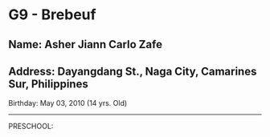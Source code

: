# G9 - Brebeuf
Name: Asher Jiann Carlo Zafe
---
Address: Dayangdang St., Naga City, Camarines Sur, Philippines
---
Birthday: May 03, 2010 (14 yrs. Old)

---
PRESCHOOL:
